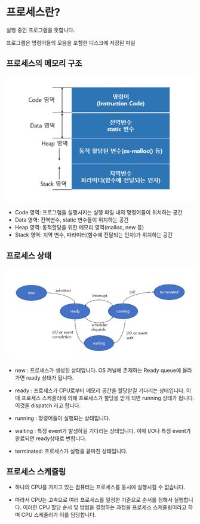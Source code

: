 # 프로세스란?
실행 중인 프로그램을 뜻합니다.

프로그램은 명령어들의 모음을 포함한 디스크에 저장된 파일

## 프로세스의 메모리 구조
![process](../img/process-memory.png)

- Code 영역: 프로그램을 실행시키는 실행 파일 내의 명령어들이 위치하는 공간
- Data 영역: 전역변수, static 변수들이 위치하는 공간
- Heap 영역: 동적할당을 위한 메모리 영역(malloc, new 등)
- Stack 영역: 지역 변수, 파라미터(함수에 전달되는 인자)가 위치하는 공간

## 프로세스 상태
![process_state](../img/process-state.png)

- new : 프로세스가 생성된 상태입니다. OS 커널에 존재하는 Ready queue에 올라가면 ready 상태가 됩니다.

- ready : 프로세스가 CPU로부터 메모리 공간을 할당받길 기다리는 상태입니다. 이때 프로세스 스케줄러에 의해 프로세스가 할당을 받게 되면 running 상태가 됩니다. 이것을 dispatch 라고 합니다.

- running : 명령어들이 실행되는 상태입니다.

- waiting : 특정 event가 발생하길 기다리는 상태입니다. 이때 I/O나 특정 event가 완료되면 ready상태로 변합니다.

- terminated: 프로세스가 실행을 끝마친 상태입니다.

## 프로세스 스케쥴링

- 하나의 CPU를 가지고 있는 컴퓨터는 프로세스를 동시에 실행시킬 수 없습니다.

- 따라서 CPU는 고속으로 여러 프로세스를 일정한 기준으로 순서를 정해서 실행합니다. 이러한 CPU 할당 순서 및 방법을 결정하는 과정을 프로세스 스케줄링이라고 하며 CPU 스케줄러가 이를 담당합니다.
